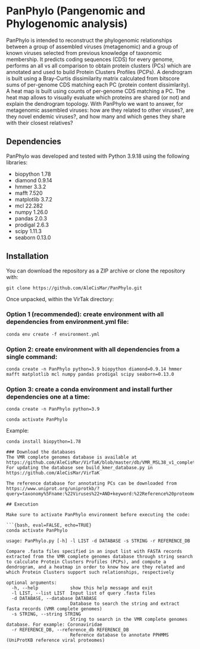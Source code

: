 # PanPhylo (Pangenomic and Phylogenomic analysis)

PanPhylo is intended to reconstruct the phylogenomic relationships between a group of assembled viruses (metagenomic) and a group of known viruses selected from previous knowledge of taxonomic membership. It predicts coding sequences (CDS) for every genome, performs an all vs all comparison to obtain protein clusters (PCs) which are annotated and used to build Protein Clusters Profiles (PCPs). A dendrogram is built using a Bray-Curtis dissimilarity matrix calculated from bitscore sums of per-genome CDS matching each PC (protein content dissimlarity). A heat map is built using counts of per-genome CDS matching a PC. The heat map allows to visually evaluate which proteins are shared (or not) and explain the dendrogram topology. With PanPhylo we want to answer, for metagenomic assembled viruses: how are they related to other viruses?, are they novel endemic viruses?, and how many and which genes they share with their closest relatives?

## Dependencies

PanPhylo was developed and tested with Python 3.9.18 using the following libraries:
* biopython 1.78
* diamond 0.9.14
* hmmer 3.3.2
* mafft 7.520
* matplotlib 3.7.2
* mcl 22.282
* numpy 1.26.0
* pandas 2.0.3
* prodigal 2.6.3
* scipy 1.11.3
* seaborn 0.13.0

## Installation

You can download the repository as a ZIP archive or clone the repository with:

```{bash, eval=FALSE, echo=TRUE}
git clone https://github.com/AleCisMar/PanPhylo.git
``` 
Once unpacked, within the VirTak directory:
### Option 1 (recommended): create environment with all dependencies from environment.yml file:
```{bash, eval=FALSE, echo=TRUE}
conda env create -f environment.yml
```

### Option 2: create environment with all dependencies from a single command:

```{bash, eval=FALSE, echo=TRUE}
conda create -n PanPhylo python=3.9 biopython diamond=0.9.14 hmmer mafft matplotlib mcl numpy pandas prodigal scipy seaborn=0.13.0
```

### Option 3: create a conda environment and install further dependencies one at a time:

```{bash, eval=FALSE, echo=TRUE}
conda create -n PanPhylo python=3.9
```

```{bash, eval=FALSE, echo=TRUE}
conda activate PanPhylo
```
Example:
```{bash, eval=FALSE, echo=TRUE}
conda install biopython=1.78

### Download the databases
The VMR complete genomes database is available at https://github.com/AleCisMar/VirTaK/blob/master/db/VMR_MSL38_v1_complete_genomes.fasta. For updating the database see build_kmer_database.py in https://github.com/AleCisMar/VirTaK

The reference database for annotating PCs can be downloaded from https://www.uniprot.org/uniprotkb/?query=taxonomy%5Fname:%22Viruses%22+AND+keyword:%22Reference%20proteome%22

## Execution

Make sure to activate PanPhylo environment before executing the code:

```{bash, eval=FALSE, echo=TRUE}
conda activate PanPhylo
```

```{bash, eval=FALSE, echo=TRUE}
usage: PanPhylo.py [-h] -l LIST -d DATABASE -s STRING -r REFERENCE_DB

Compare .fasta files specified in an input list with FASTA records extracted from the VMR complete genomes database through string search to calculate Protein Clusters Profiles (PCPs), and compute a
dendrogram, and a heatmap in order to know how are they related and which Protein Clusters support such relationships, respectively

optional arguments:
  -h, --help            show this help message and exit
  -l LIST, --list LIST  Input list of query .fasta files
  -d DATABASE, --database DATABASE
                        Database to search the string and extract fasta records (VMR complete genomes)
  -s STRING, --string STRING
                        String to search in the VMR complete genomes database. For example: Coronaviridae
  -r REFERENCE_DB, --reference_db REFERENCE_DB
                        Reference database to annotate PPHMMS (UniProtKB reference viral proteomes)
```